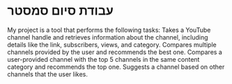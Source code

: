 # עבודת סיום סמסטר 
My project is a tool that performs the following tasks:
Takes a YouTube channel handle and retrieves information about the channel, including details like the link, subscribers, views, and category.
Compares multiple channels provided by the user and recommends the best one.
Compares a user-provided channel with the top 5 channels in the same content category and recommends the top one.
Suggests a channel based on other channels that the user likes.
